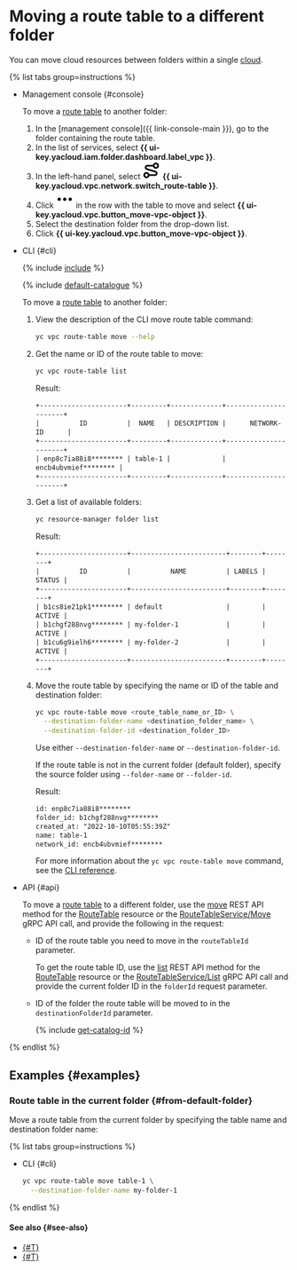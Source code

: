 # Moving a route table to a different folder

You can move cloud resources between folders within a single [cloud](../../resource-manager/concepts/resources-hierarchy.md).

{% list tabs group=instructions %}

- Management console {#console}

  To move a [route table](../concepts/routing.md) to another folder:

  1. In the [management console]({{ link-console-main }}), go to the folder containing the route table.
  1. In the list of services, select **{{ ui-key.yacloud.iam.folder.dashboard.label_vpc }}**.
  1. In the left-hand panel, select ![image](../../_assets/console-icons/route.svg) **{{ ui-key.yacloud.vpc.network.switch_route-table }}**.
  1. Click ![image](../../_assets/console-icons/ellipsis.svg) in the row with the table to move and select **{{ ui-key.yacloud.vpc.button_move-vpc-object }}**.
  1. Select the destination folder from the drop-down list.
  1. Click **{{ ui-key.yacloud.vpc.button_move-vpc-object }}**.

- CLI {#cli}

  {% include [include](../../_includes/cli-install.md) %}

  {% include [default-catalogue](../../_includes/default-catalogue.md) %}

  To move a [route table](../concepts/routing.md) to another folder:

  1. View the description of the CLI move route table command:

      ```bash
      yc vpc route-table move --help
      ```

  1. Get the name or ID of the route table to move:

      ```bash
      yc vpc route-table list
      ```
      Result:
      ```text
      +----------------------+---------+-------------+----------------------+
      |          ID          |  NAME   | DESCRIPTION |      NETWORK-ID      |
      +----------------------+---------+-------------+----------------------+
      | enp8c7ia88i8******** | table-1 |             | encb4ubvmief******** |
      +----------------------+---------+-------------+----------------------+
      ```

  1. Get a list of available folders:

      ```bash
      yc resource-manager folder list
      ```

      Result:
      ```text
      +----------------------+------------------------+--------+--------+
      |          ID          |          NAME          | LABELS | STATUS |
      +----------------------+------------------------+--------+--------+
      | b1cs8ie21pk1******** | default                |        | ACTIVE |
      | b1chgf288nvg******** | my-folder-1            |        | ACTIVE |
      | b1cu6g9ielh6******** | my-folder-2            |        | ACTIVE |
      +----------------------+------------------------+--------+--------+
      ```

  1. Move the route table by specifying the name or ID of the table and destination folder:

     ```bash
     yc vpc route-table move <route_table_name_or_ID> \
       --destination-folder-name <destination_folder_name> \
       --destination-folder-id <destination_folder_ID>
     ```
     Use either `--destination-folder-name` or `--destination-folder-id`.

     If the route table is not in the current folder (default folder), specify the source folder using `--folder-name` or `--folder-id`.

     Result:
     ```text
     id: enp8c7ia88i8********
     folder_id: b1chgf288nvg********
     created_at: "2022-10-10T05:55:39Z"
     name: table-1
     network_id: encb4ubvmief********
     ```
     For more information about the `yc vpc route-table move` command, see the [CLI reference](../../cli/cli-ref/vpc/cli-ref/route-table/move.md).

- API {#api}

  To move a [route table](../concepts/routing.md) to a different folder, use the [move](../api-ref/RouteTable/move.md) REST API method for the [RouteTable](../api-ref/RouteTable/index.md) resource or the [RouteTableService/Move](../api-ref/grpc/RouteTable/move.md) gRPC API call, and provide the following in the request:

  * ID of the route table you need to move in the `routeTableId` parameter.

    To get the route table ID, use the [list](../api-ref/RouteTable/list) REST API method for the [RouteTable](../api-ref/RouteTable/index.md) resource or the [RouteTableService/List](../api-ref/grpc/RouteTable/list.md) gRPC API call and provide the current folder ID in the `folderId` request parameter.

  * ID of the folder the route table will be moved to in the `destinationFolderId` parameter.

    {% include [get-catalog-id](../../_includes/get-catalog-id.md) %}

{% endlist %}

## Examples {#examples}

### Route table in the current folder {#from-default-folder}

Move a route table from the current folder by specifying the table name and destination folder name:

{% list tabs group=instructions %}

- CLI {#cli}

  ```bash
  yc vpc route-table move table-1 \
    --destination-folder-name my-folder-1
  ```

{% endlist %}


#### See also {#see-also}

* [{#T}](network-move.md)
* [{#T}](subnet-move.md)

